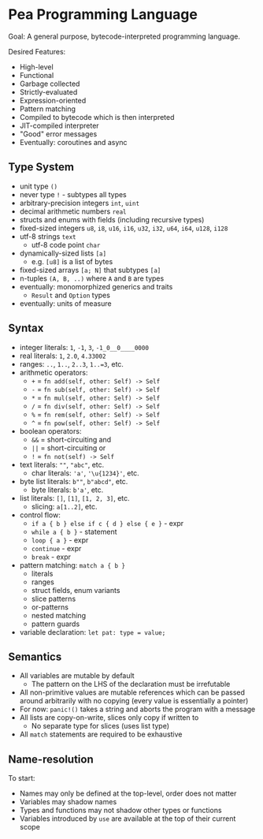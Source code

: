 # Pea Programming Language

Goal: A general purpose, bytecode-interpreted programming language.

Desired Features:

* High-level
* Functional
* Garbage collected
* Strictly-evaluated
* Expression-oriented
* Pattern matching
* Compiled to bytecode which is then interpreted
* JIT-compiled interpreter
* "Good" error messages
* Eventually: coroutines and async

## Type System

* unit type `()`
* never type `!` - subtypes all types
* arbitrary-precision integers `int`, `uint`
* decimal arithmetic numbers `real`
* structs and enums with fields (including recursive types)
* fixed-sized integers `u8`, `i8`, `u16`, `i16`, `u32`, `i32`, `u64`, `i64`, `u128`, `i128`
* utf-8 strings `text`
  * utf-8 code point `char`
* dynamically-sized lists `[a]`
    * e.g. `[u8]` is a list of bytes
* fixed-sized arrays `[a; N]` that subtypes `[a]`
* n-tuples `(A, B, ..)` where `A` and `B` are types
* eventually: monomorphized generics and traits
  * `Result` and `Option` types
* eventually: units of measure

## Syntax

* integer literals: `1`, `-1`, `3`, `-1_0__0____0000`
* real literals: `1`, `2.0`, `4.33002`
* ranges: `..`, `1..`, `2..3`, `1..=3`, etc.
* arithmetic operators:
  * `+` = `fn add(self, other: Self) -> Self`
  * `-` = `fn sub(self, other: Self) -> Self`
  * `*` = `fn mul(self, other: Self) -> Self`
  * `/` = `fn div(self, other: Self) -> Self`
  * `%` = `fn rem(self, other: Self) -> Self`
  * `^` = `fn pow(self, other: Self) -> Self`
* boolean operators:
  * `&&` = short-circuiting and
  * `||` = short-circuiting or
  * `!` = `fn not(self) -> Self`
* text literals: `""`, `"abc"`, etc.
  * char literals: `'a'`, `'\u{1234}'`, etc.
* byte list literals: `b""`, `b"abcd"`, etc.
  * byte literals: `b'a'`, etc.
* list literals: `[]`, `[1]`, `[1, 2, 3]`, etc.
  * slicing: `a[1..2]`, etc.
* control flow:
  * `if a { b } else if c { d } else { e }` - expr
  * `while a { b }` - statement
  * `loop { a }` - expr
  * `continue` - expr
  * `break` - expr
* pattern matching: `match a { b }`
  * literals
  * ranges
  * struct fields, enum variants
  * slice patterns
  * or-patterns
  * nested matching
  * pattern guards
* variable declaration: `let pat: type = value;`

## Semantics

* All variables are mutable by default
  * The pattern on the LHS of the declaration must be irrefutable
* All non-primitive values are mutable references which can be passed around
  arbitrarily with no copying (every value is essentially a pointer)
* For now: `panic!()` takes a string and aborts the program with a message
* All lists are copy-on-write, slices only copy if written to
  * No separate type for slices (uses list type)
* All `match` statements are required to be exhaustive

## Name-resolution

To start:

* Names may only be defined at the top-level, order does not matter
* Variables may shadow names
* Types and functions may not shadow other types or functions
* Variables introduced by `use` are available at the top of their current scope
